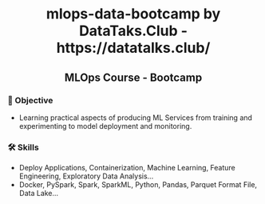 <h1 align="center"> mlops-data-bootcamp by DataTaks.Club - https://datatalks.club/ </h1>
<h2 align="center"> MLOps Course - Bootcamp </h2>

### 🔭 Objective
- Learning practical aspects of producing ML Services from training and experimenting to model deployment and monitoring.

### 🛠 Skills
- Deploy Applications, Containerization, Machine Learning, Feature Engineering, Exploratory Data Analysis...
- Docker, PySpark, Spark, SparkML, Python, Pandas, Parquet Format File, Data Lake...
